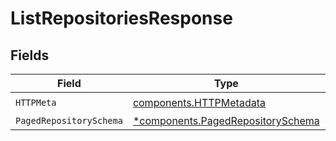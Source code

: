 # ListRepositoriesResponse


## Fields

| Field                                                                                 | Type                                                                                  | Required                                                                              | Description                                                                           |
| ------------------------------------------------------------------------------------- | ------------------------------------------------------------------------------------- | ------------------------------------------------------------------------------------- | ------------------------------------------------------------------------------------- |
| `HTTPMeta`                                                                            | [components.HTTPMetadata](../../models/components/httpmetadata.md)                    | :heavy_check_mark:                                                                    | N/A                                                                                   |
| `PagedRepositorySchema`                                                               | [*components.PagedRepositorySchema](../../models/components/pagedrepositoryschema.md) | :heavy_minus_sign:                                                                    | OK                                                                                    |